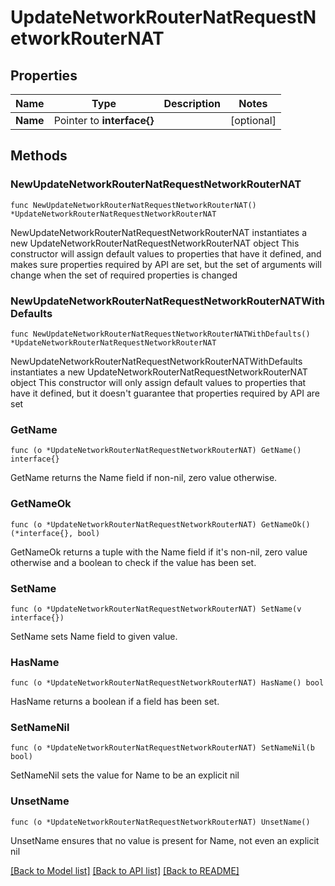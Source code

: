 # UpdateNetworkRouterNatRequestNetworkRouterNAT

## Properties

Name | Type | Description | Notes
------------ | ------------- | ------------- | -------------
**Name** | Pointer to **interface{}** |  | [optional] 

## Methods

### NewUpdateNetworkRouterNatRequestNetworkRouterNAT

`func NewUpdateNetworkRouterNatRequestNetworkRouterNAT() *UpdateNetworkRouterNatRequestNetworkRouterNAT`

NewUpdateNetworkRouterNatRequestNetworkRouterNAT instantiates a new UpdateNetworkRouterNatRequestNetworkRouterNAT object
This constructor will assign default values to properties that have it defined,
and makes sure properties required by API are set, but the set of arguments
will change when the set of required properties is changed

### NewUpdateNetworkRouterNatRequestNetworkRouterNATWithDefaults

`func NewUpdateNetworkRouterNatRequestNetworkRouterNATWithDefaults() *UpdateNetworkRouterNatRequestNetworkRouterNAT`

NewUpdateNetworkRouterNatRequestNetworkRouterNATWithDefaults instantiates a new UpdateNetworkRouterNatRequestNetworkRouterNAT object
This constructor will only assign default values to properties that have it defined,
but it doesn't guarantee that properties required by API are set

### GetName

`func (o *UpdateNetworkRouterNatRequestNetworkRouterNAT) GetName() interface{}`

GetName returns the Name field if non-nil, zero value otherwise.

### GetNameOk

`func (o *UpdateNetworkRouterNatRequestNetworkRouterNAT) GetNameOk() (*interface{}, bool)`

GetNameOk returns a tuple with the Name field if it's non-nil, zero value otherwise
and a boolean to check if the value has been set.

### SetName

`func (o *UpdateNetworkRouterNatRequestNetworkRouterNAT) SetName(v interface{})`

SetName sets Name field to given value.

### HasName

`func (o *UpdateNetworkRouterNatRequestNetworkRouterNAT) HasName() bool`

HasName returns a boolean if a field has been set.

### SetNameNil

`func (o *UpdateNetworkRouterNatRequestNetworkRouterNAT) SetNameNil(b bool)`

 SetNameNil sets the value for Name to be an explicit nil

### UnsetName
`func (o *UpdateNetworkRouterNatRequestNetworkRouterNAT) UnsetName()`

UnsetName ensures that no value is present for Name, not even an explicit nil

[[Back to Model list]](../README.md#documentation-for-models) [[Back to API list]](../README.md#documentation-for-api-endpoints) [[Back to README]](../README.md)


